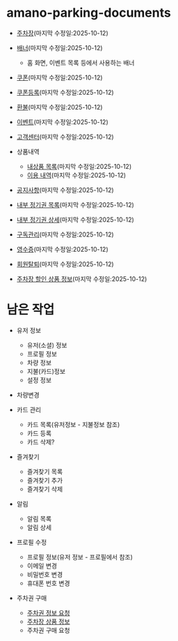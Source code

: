 # amano-parking-documents

- [주차장](./documents/api/plots/plot_remote_data_source/PlotRemoteDataSource/overview.md)(마지막 수정일:2025-10-12)

- [배너](./documents/api/banner/banner_remote_data_source/BannerRemoteDataSource/overview.md)(마지막 수정일:2025-10-12)
    - 홈 화면, 이벤트 목록 등에서 사용하는 배너

- [쿠폰](./documents/api/coupon/coupon_remote_data_source/CouponRemoteDataSource/overview.md)(마지막 수정일:2025-10-12)

- [쿠폰등록](./documents/api/coupon_registration/coupon_registration_remote_data_source/CouponRegistrationRemoteDataSource/overview.md)(마지막 수정일:2025-10-12)

- [환불](./documents/api/refund/refund_remote_data_source/RefundRemoteDataSource/overview.md)(마지막 수정일:2025-10-12)

- [이벤트](./documents/api/event/event_remote_data_source/EventRemoteDataSource/overview.md)(마지막 수정일:2025-10-12)

- [고객센터](./documents/api/customer/customer_remote_data_source/CustomerRemoteDataSource/overview.md)(마지막 수정일:2025-10-12)

- 상품내역
    - [내상품 목록](./documents/api/history/history_prd_remote_data_source/HistoryPrdRemoteDataSource/overview.md)(마지막 수정일:2025-10-12)
    - [이용 내역](./documents/api/history/history_use_remote_data_source/HistoryUseRemoteDataSource/overview.md)(마지막 수정일:2025-10-12)

- [공지사항](./documents/api/notice/notice_remote_data_source/NoticeRemoteDataSource/overview.md)(마지막 수정일:2025-10-12)

- [내부 정기권 목록](./documents/api/ticket/ticket_remote_data_source/TicketRemoteDataSource/overview.md)(마지막 수정일:2025-10-12)

- [내부 정기권 상세](./documents/api/ticket/ticket_auth_remote_data_source/TicketAuthRemoteDataSource/overview.md)(마지막 수정일:2025-10-12)

- [구독관리](./documents/api/subscription/subscription_remote_data_source/SubScriptionRemoteDataSource/overview.md)(마지막 수정일:2025-10-12)

- [영수증](./documents/api/receipt/receipt_remote_data_source/ReceiptRemoteDataSource/overview.md)(마지막 수정일:2025-10-12)

- [회원탈퇴](./documents/api/leave/leave_remote_data_Source/LeaveRemoteDataSource/overview.md)(마지막 수정일:2025-10-12)

- [주차장 할인 상품 정보](./documents/api/product_discount/product_discount_remote_data_Source/ProductDiscountRemoteDataSource/overview.md)(마지막 수정일:2025-10-12)
# 남은 작업

- 유저 정보
    - 유저(소셜) 정보
    - 프로필 정보
    - 차량 정보
    - 지불(카드)정보
    - 설정 정보

- 차량변경

- 카드 관리
    - 카드 목록(유저정보 - 지불정보 참조)
    - 카드 등록
    - 카드 삭제?

- 즐겨찾기
    - 즐겨찾기 목록
    - 즐겨찾기 추가
    - 즐겨찾기 삭제

- 알림
    - 알림 목록
    - 알림 상세

- 프로필 수정
    - 프로필 정보(유저 정보 - 프로필에서 참조)
    - 이메일 변경
    - 비밀번호 변경
    - 휴대폰 번호 변경

- 주차권 구매
    - [주차권 정보 요청](./documents/api/payment/payment_dto/PaymentDto/overview.md)
    - [주차장 상품 정보](./documents/api/plots/plot_detail_dto/PlotProductOperationDto/overview.md)
    - 주차권 구매 요청

